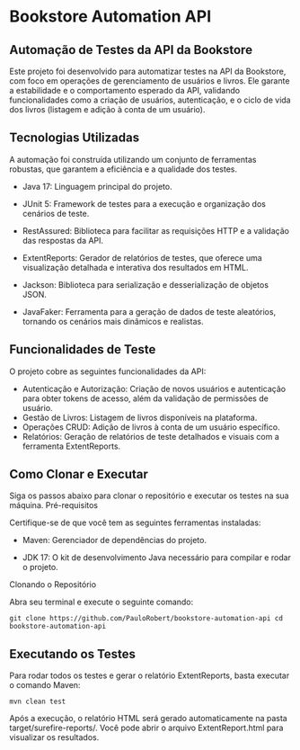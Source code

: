 # Bookstore Automation API
## Automação de Testes da API da Bookstore

Este projeto foi desenvolvido para automatizar testes na API da Bookstore, com foco em operações de gerenciamento de usuários e livros. Ele garante a estabilidade e o comportamento esperado da API, validando funcionalidades como a criação de usuários, autenticação, e o ciclo de vida dos livros (listagem e adição à conta de um usuário). 

## Tecnologias Utilizadas

A automação foi construída utilizando um conjunto de ferramentas robustas, que garantem a eficiência e a qualidade dos testes.

* Java 17: Linguagem principal do projeto.

* JUnit 5: Framework de testes para a execução e organização dos cenários de teste.

* RestAssured: Biblioteca para facilitar as requisições HTTP e a validação das respostas da API.

* ExtentReports: Gerador de relatórios de testes, que oferece uma visualização detalhada e interativa dos resultados em HTML.

* Jackson: Biblioteca para serialização e desserialização de objetos JSON.

* JavaFaker: Ferramenta para a geração de dados de teste aleatórios, tornando os cenários mais dinâmicos e realistas.

## Funcionalidades de Teste

O projeto cobre as seguintes funcionalidades da API:

* Autenticação e Autorização: Criação de novos usuários e autenticação para obter tokens de acesso, além da validação de permissões de usuário.
* Gestão de Livros: Listagem de livros disponíveis na plataforma.
* Operações CRUD: Adição de livros à conta de um usuário específico. 
* Relatórios: Geração de relatórios de teste detalhados e visuais com a ferramenta ExtentReports.

## Como Clonar e Executar

Siga os passos abaixo para clonar o repositório e executar os testes na sua máquina. Pré-requisitos

Certifique-se de que você tem as seguintes ferramentas instaladas:

* Maven: Gerenciador de dependências do projeto.

* JDK 17: O kit de desenvolvimento Java necessário para compilar e rodar o projeto.

Clonando o Repositório

Abra seu terminal e execute o seguinte comando:
```
git clone https://github.com/PauloRobert/bookstore-automation-api cd bookstore-automation-api
```
## Executando os Testes

Para rodar todos os testes e gerar o relatório ExtentReports, basta executar o comando Maven:
```
mvn clean test
```
Após a execução, o relatório HTML será gerado automaticamente na pasta target/surefire-reports/. Você pode abrir o arquivo ExtentReport.html para visualizar os resultados.